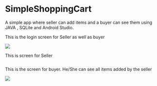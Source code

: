 # SimpleShoppingCart
A simple app where seller can add items and a buyer can see them using JAVA , SQLite and Android Studio.

<p> This is the login screen for Seller as well as buyer</p>
<image src="https://cloud.githubusercontent.com/assets/12582488/24328952/86eab4ea-11bd-11e7-9690-a3083416d2cd.PNG">

<p> This is screen for Seller </p>
<image src="">


<p> This is the screen for  buyer. He/She can see all items added by the seller</p>
<image src="https://cloud.githubusercontent.com/assets/12582488/24328953/86f9741c-11bd-11e7-867c-0dde26ab2300.PNG">
